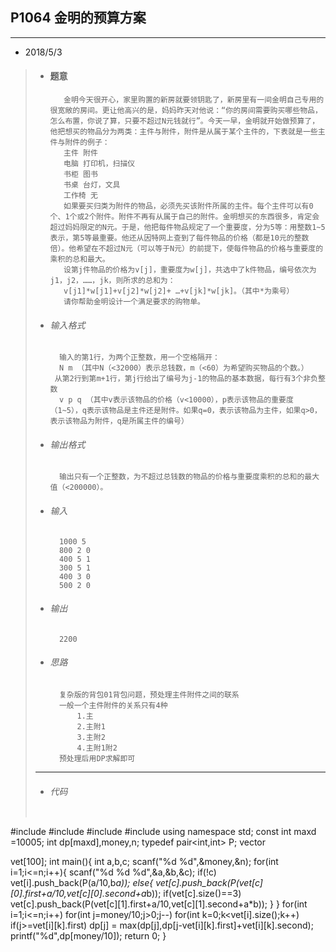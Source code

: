 ## P1064 金明的预算方案
---  

* 2018/5/3
>		
> *   #### 题意  
>			 金明今天很开心，家里购置的新房就要领钥匙了，新房里有一间金明自己专用的很宽敞的房间。更让他高兴的是，妈妈昨天对他说：“你的房间需要购买哪些物品，怎么布置，你说了算，只要不超过N元钱就行”。今天一早，金明就开始做预算了，他把想买的物品分为两类：主件与附件，附件是从属于某个主件的，下表就是一些主件与附件的例子：
>			 主件 附件
>			 电脑 打印机，扫描仪
>			 书柜 图书
>			 书桌 台灯，文具
>			 工作椅 无
>			 如果要买归类为附件的物品，必须先买该附件所属的主件。每个主件可以有0个、1个或2个附件。附件不再有从属于自己的附件。金明想买的东西很多，肯定会超过妈妈限定的N元。于是，他把每件物品规定了一个重要度，分为5等：用整数1~5表示，第5等最重要。他还从因特网上查到了每件物品的价格（都是10元的整数倍）。他希望在不超过N元（可以等于N元）的前提下，使每件物品的价格与重要度的乘积的总和最大。
>			 设第j件物品的价格为v[j]，重要度为w[j]，共选中了k件物品，编号依次为j1，j2，……，jk，则所求的总和为：
>			 v[j1]*w[j1]+v[j2]*w[j2]+ …+v[jk]*w[jk]。（其中*为乘号）
>			 请你帮助金明设计一个满足要求的购物单。
> 
> *   ###### 输入格式
>       	输入的第1行，为两个正整数，用一个空格隔开：
>			N m （其中N（<32000）表示总钱数，m（<60）为希望购买物品的个数。）
>		   从第2行到第m+1行，第j行给出了编号为j-1的物品的基本数据，每行有3个非负整数
>			v p q （其中v表示该物品的价格（v<10000），p表示该物品的重要度（1~5），q表示该物品是主件还是附件。如果q=0，表示该物品为主件，如果q>0，表示该物品为附件，q是所属主件的编号）
> *   ######  输出格式
>			输出只有一个正整数，为不超过总钱数的物品的价格与重要度乘积的总和的最大值（<200000）。
>
> *	  ######  输入
>			1000 5
>			800 2 0
>			400 5 1
>			300 5 1
>			400 3 0
>			500 2 0
>        
> *   ######  输出
>       	2200
>
> *   ###### 思路
>			复杂版的背包01背包问题，预处理主件附件之间的联系
>			一般一个主件附件的关系只有4种 
>				1.主
>				2.主附1
>				3.主附2
>				4.主附1附2
>			预处理后用DP求解即可
>---       
> *   ###### 代码
>       
>   ```cpp
#include <cstdio>
#include <vector>
#include <iostream>
#include <algorithm>
using namespace std;
const int maxd =10005;
int dp[maxd],money,n;
typedef pair<int,int> P;
vector<P> vet[100];
int main(){
    int a,b,c;
    scanf("%d %d",&money,&n);
    for(int i=1;i<=n;i++){
        scanf("%d %d %d",&a,&b,&c);
        if(!c)
            vet[i].push_back(P(a/10,b*a));
        else{
            vet[c].push_back(P(vet[c][0].first+a/10,vet[c][0].second+a*b));
            if(vet[c].size()==3)
                vet[c].push_back(P(vet[c][1].first+a/10,vet[c][1].second+a*b));
        }
    }
    for(int i=1;i<=n;i++)
        for(int j=money/10;j>0;j--)
            for(int k=0;k<vet[i].size();k++)
                if(j>=vet[i][k].first)
                    dp[j] =  max(dp[j],dp[j-vet[i][k].first]+vet[i][k].second);
    printf("%d",dp[money/10]);
    return 0;
}
 ```